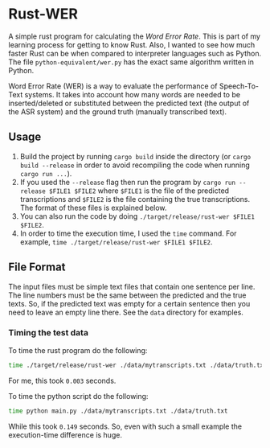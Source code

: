 # Rust-WER

A simple rust program for calculating the *Word Error Rate*. This is part of my learning process for getting to know Rust. 
Also, I wanted to see how much faster Rust can be when compared to interpreter languages such as Python. The file
`python-equivalent/wer.py` has the exact same algorithm written in Python.

Word Error Rate (WER) is a way to evaluate the performance of Speech-To-Text systems. It takes into account how many 
words are needed to be inserted/deleted or substituted between the predicted text (the output of the ASR system) and the 
ground truth (manually transcribed text).

## Usage

1. Build the project by running `cargo build` inside the directory (or `cargo build --release` in order to avoid 
   recompiling the code when running `cargo run ...`).
2. If you used the `--release` flag then run the program by `cargo run --release $FILE1 $FILE2` where `$FILE1` is the file
of the predicted transcriptions and `$FILE2` is the file containing the true transcriptions. The format of these files is 
   explained below.
3. You can also run the code by doing `./target/release/rust-wer $FILE1 $FILE2`.
4. In order to time the execution time, I used the `time` command. For example, `time ./target/release/rust-wer $FILE1 $FILE2`.

## File Format

The input files must be simple text files that contain one sentence per line. The line numbers must be the same between 
the predicted and the true texts. So, if the predicted text was empty for a certain sentence then you need to leave 
an empty line there. See the `data` directory for examples.

### Timing the test data

To time the rust program do the following:
```bash
time ./target/release/rust-wer ./data/mytranscripts.txt ./data/truth.txt
```

For me, this took `0.003` seconds.

To time the python script do the following:
```bash
time python main.py ./data/mytranscripts.txt ./data/truth.txt
```

While this took `0.149` seconds. So, even with such a small example the execution-time difference is huge.
